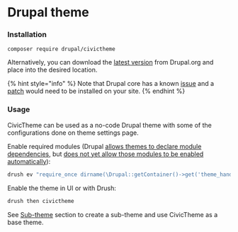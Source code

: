 # Drupal theme

### Installation

```
composer require drupal/civictheme
```

Alternatively, you can download the [latest version](https://www.drupal.org/project/civictheme/releases) from Drupal.org and place into the desired location.

{% hint style="info" %}
Note that Drupal core has a known [issue](https://www.drupal.org/node/3204271) and a [patch](https://www.drupal.org/files/issues/2023-07-16/3204271-20-missing-layout-exception.patch) would need to be installed on your site.
{% endhint %}

### Usage

CivicTheme can be used as a no-code Drupal theme with some of the configurations done on theme settings page.

Enable required modules (Drupal [allows themes to declare module dependencies](https://www.drupal.org/node/2937955), but [does not yet allow those modules to be enabled automatically](https://www.drupal.org/project/drupal/issues/3100374)):

```sh
drush ev "require_once dirname(\Drupal::getContainer()->get('theme_handler')->rebuildThemeData()['civictheme']->getPathname()) . '/theme-settings.provision.inc'; civictheme_enable_modules();"
```

Enable the theme in UI or with Drush:

```sh
drush then civictheme
```

See [Sub-theme](sub-theme.md) section to create a sub-theme and use CivicTheme as a base theme.
